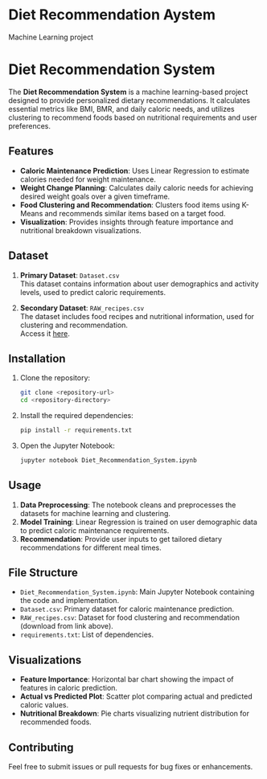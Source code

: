 # Diet Recommendation Aystem
Machine Learning project

# Diet Recommendation System

The **Diet Recommendation System** is a machine learning-based project designed to provide personalized dietary recommendations. It calculates essential metrics like BMI, BMR, and daily caloric needs, and utilizes clustering to recommend foods based on nutritional requirements and user preferences. 

## Features

- **Caloric Maintenance Prediction**: Uses Linear Regression to estimate calories needed for weight maintenance.
- **Weight Change Planning**: Calculates daily caloric needs for achieving desired weight goals over a given timeframe.
- **Food Clustering and Recommendation**: Clusters food items using K-Means and recommends similar items based on a target food.
- **Visualization**: Provides insights through feature importance and nutritional breakdown visualizations.

## Dataset

1. **Primary Dataset**: `Dataset.csv`  
   This dataset contains information about user demographics and activity levels, used to predict caloric requirements.

2. **Secondary Dataset**: `RAW_recipes.csv`  
   The dataset includes food recipes and nutritional information, used for clustering and recommendation.  
   Access it [here](https://www.kaggle.com/datasets/shuyangli94/food-com-recipes-and-user-interactions?select=RAW_recipes.csv).

## Installation

1. Clone the repository:
   ```bash
   git clone <repository-url>
   cd <repository-directory>
   ```

2. Install the required dependencies:
   ```bash
   pip install -r requirements.txt
   ```

3. Open the Jupyter Notebook:
   ```bash
   jupyter notebook Diet_Recommendation_System.ipynb
   ```

## Usage

1. **Data Preprocessing**: The notebook cleans and preprocesses the datasets for machine learning and clustering.
2. **Model Training**: Linear Regression is trained on user demographic data to predict caloric maintenance requirements.
3. **Recommendation**: Provide user inputs to get tailored dietary recommendations for different meal times.


## File Structure

- `Diet_Recommendation_System.ipynb`: Main Jupyter Notebook containing the code and implementation.
- `Dataset.csv`: Primary dataset for caloric maintenance prediction.
- `RAW_recipes.csv`: Dataset for food clustering and recommendation (download from link above).
- `requirements.txt`: List of dependencies.

## Visualizations

- **Feature Importance**: Horizontal bar chart showing the impact of features in caloric prediction.
- **Actual vs Predicted Plot**: Scatter plot comparing actual and predicted caloric values.
- **Nutritional Breakdown**: Pie charts visualizing nutrient distribution for recommended foods.

## Contributing

Feel free to submit issues or pull requests for bug fixes or enhancements.